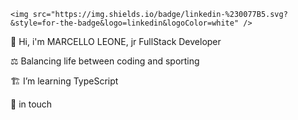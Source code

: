 
<p align='center'>

 
    <img src="https://img.shields.io/badge/linkedin-%230077B5.svg?&style=for-the-badge&logo=linkedin&logoColor=white" />
  </a>

<p>🗿 Hi, i'm MARCELLO LEONE, jr FullStack Developer</p>
<p>⚖ Balancing life between coding and sporting  </p>
<p>🏗 I’m learning TypeScript</p>
<p>📍 in touch<a href="https://www.linkedin.com/in/marcelloleone975"></p>


</p>
